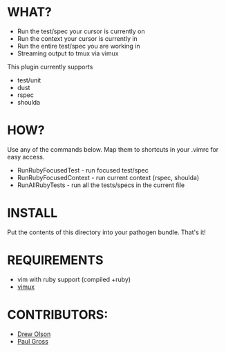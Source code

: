 WHAT?
====================

- Run the test/spec your cursor is currently on
- Run the context your cursor is currently in
- Run the entire test/spec you are working in
- Streaming output to tmux via vimux

This plugin currently supports
  - test/unit
  - dust
  - rspec
  - shoulda

HOW?
====================

Use any of the commands below. Map them to shortcuts
in your .vimrc for easy access.

  - RunRubyFocusedTest - run focused test/spec
  - RunRubyFocusedContext - run current context (rspec, shoulda)
  - RunAllRubyTests - run all the tests/specs in the current file

INSTALL
====================

Put the contents of this directory into your pathogen bundle. That's it!

REQUIREMENTS
====================

- vim with ruby support (compiled +ruby)
- [vimux](https://github.com/benmills/vimux)

CONTRIBUTORS:
====================

- [Drew Olson](https://github.com/drewolson)
- [Paul Gross](https://github.com/pgr0ss)
